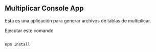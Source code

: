 ## Multiplicar Console App

Esta es una aplicación para generar archivos de tablas de multiplicar.

Ejecutar este comando
```

npm install
```